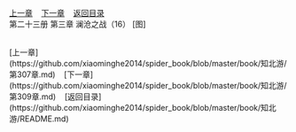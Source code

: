 
[上一章](https://github.com/xiaominghe2014/spider_book/blob/master/book/知北游/第307章.md)&nbsp;&nbsp;&nbsp;&nbsp;[下一章](https://github.com/xiaominghe2014/spider_book/blob/master/book/知北游/第309章.md)&nbsp;&nbsp;&nbsp;&nbsp;[返回目录](https://github.com/xiaominghe2014/spider_book/blob/master/book/知北游/README.md)
<br /> 第二十三册 第三章 澜沧之战（16） [图]<br />
    
  <br />
[上一章](https://github.com/xiaominghe2014/spider_book/blob/master/book/知北游/第307章.md)&nbsp;&nbsp;&nbsp;&nbsp;[下一章](https://github.com/xiaominghe2014/spider_book/blob/master/book/知北游/第309章.md)&nbsp;&nbsp;&nbsp;&nbsp;[返回目录](https://github.com/xiaominghe2014/spider_book/blob/master/book/知北游/README.md)
